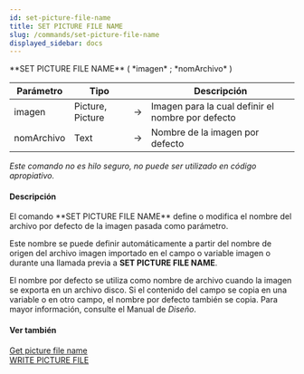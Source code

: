 ```yaml
---
id: set-picture-file-name
title: SET PICTURE FILE NAME
slug: /commands/set-picture-file-name
displayed_sidebar: docs
---
```


<!--REF #_command_.SET PICTURE FILE NAME.Syntax-->**SET PICTURE FILE NAME** ( *imagen* ; *nomArchivo* )<!-- END REF-->
<!--REF #_command_.SET PICTURE FILE NAME.Params-->
| Parámetro | Tipo |  | Descripción |
| --- | --- | --- | --- |
| imagen | Picture, Picture | &#8594;  | Imagen para la cual definir el nombre por defecto |
| nomArchivo | Text | &#8594;  | Nombre de la imagen por defecto |

<!-- END REF-->

*Este comando no es hilo seguro, no puede ser utilizado en código apropiativo.*


#### Descripción 

<!--REF #_command_.SET PICTURE FILE NAME.Summary-->El comando **SET PICTURE FILE NAME** define o modifica el nombre del archivo por defecto de la imagen pasada como parámetro.<!-- END REF-->  
  
Este nombre se puede definir automáticamente a partir del nombre de origen del archivo imagen importado en el campo o variable imagen o durante una llamada previa a **SET PICTURE FILE NAME**.  
  
El nombre por defecto se utiliza como nombre de archivo cuando la imagen se exporta en un archivo disco. Si el contenido del campo se copia en una variable o en otro campo, el nombre por defecto también se copia. Para mayor información, consulte el Manual de *Diseño*.

#### Ver también 

[Get picture file name](get-picture-file-name.md)  
[WRITE PICTURE FILE](write-picture-file.md)  